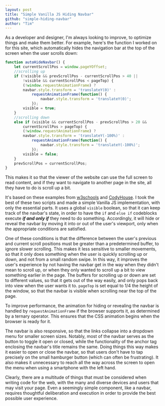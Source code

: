 ```yaml
---
layout: post
title: "Simple Vanilla JS Hiding Navbar"
github: "simple-hiding-navbar"
author: "Tim"
---
```


As a developer and designer, I'm always looking to improve, to optimize things and make them better.
For example, here's the function I worked on for this site, which automatically hides the navigation bar at
the top of the screen when the user scrolls down:

```javascript
function autoHideNavbar() {
	let currentScrollPos = window.pageYOffset;
	//scrolling up
	if (!visible && prevScrollPos - currentScrollPos > 40 ||
		!visible && currentScrollPos < pageTop) {
		(!window.requestAnimationFrame) ?
		navbar.style.transform = 'translateY(0)' :
			requestAnimationFrame(function() {
				navbar.style.transform = 'translateY(0)';
			});
		visible = true;
	}
	//scrolling down
	else if (visible && currentScrollPos - prevScrollPos > 20 &&
		currentScrollPos > pageTop) {
		(!window.requestAnimationFrame) ?
		navbar.style.transform = 'translateY(-100%)' :
			requestAnimationFrame(function() {
				navbar.style.transform = 'translateY(-100%)';
			});
		visible = false;
	}
	prevScrollPos = currentScrollPos;
}
 ```

This makes it so that the viewer of the website can use the full screen to read
content, and if they want to navigate to another page in the site, all they have to do is scroll
up a bit.

It's based on these examples from [w3schools](https://www.w3schools.com/howto/howto_js_navbar_hide_scroll.asp)
and [CodyHouse](https://codyhouse.co/gem/auto-hiding-navigation). I took the best
of these two scripts and made a simple Vanilla JS implementation, with only the essential parts.
It uses a global `visible` boolean, so that it can keep track of the navbar's state,
in order to have the `if` and `else if` codeblocks execute ***if and only if*** they
need to do something. Accordingly, it will hide or reveal the navbar by moving it
into or out of the user's viewport, only when the appropriate conditions are satisfied. 

One of these conditions is that the difference between the user's previous and current
scroll positions must be greater than a predetermined buffer, to ignore slower scrolling.
This makes it less sensitive to smaller movements, so that it only does something
when the user is quickly scrolling up or down, and not from a small random swipe.
In this way, it improves the user's experience by not having the navbar get in the
way when they didn't mean to scroll up, or when they only wanted to scroll up
a bit to view something earlier in the page. The buffers for scrolling up or down
are set to different values, so that it gets out of the way easily, and only
pops back into view when the user wants it to. `pageTop` is set equal to 1/4 the
height of the window, so that the navbar is visible when scrolling near the
top of the page.

To improve performance, the animation for hiding or revealing the navbar is handled
by `requestAnimationFrame` if the browser supports it, as determined by a ternary operator.
This ensures that the CSS animation begins when the browser is ready for it.

The navbar is also responsive, so that the links collapse into a dropdown menu
for smaller screen sizes. Notably, most of the navbar serves as the button to toggle
it open or closed, while the functionality of the anchor tag enclosing the navbar's
title remains the same. Doing things this way makes it easier to open or close the
navbar, so that users don't have to tap precisely on the small hamburger button
(which can often be frustrating). It also makes it unnecessary to reach all the way across
the screen to open the menu when using a smartphone with the left hand.

Clearly, there are a multitude of things that must be considered when writing code
for the web, with the many and diverse devices and users that may visit your page.
Even a seemingly simple component, like a navbar, requires thoughtful deliberation
and execution in order to provide the best possible user experience.